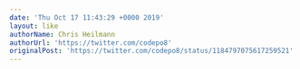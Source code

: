 ```yaml
---
date: 'Thu Oct 17 11:43:29 +0000 2019'
layout: like
authorName: Chris Heilmann
authorUrl: 'https://twitter.com/codepo8'
originalPost: 'https://twitter.com/codepo8/status/1184797075617259521'
---
```

